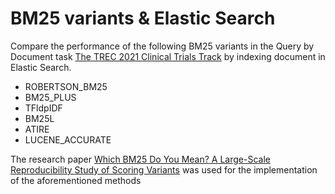 # BM25 variants & Elastic  Search

Compare the performance of the following BM25 variants in the Query by Document task [The TREC 2021 Clinical Trials Track](https://www.trec-cds.org/2021.html) by indexing document in Elastic Search.

- ROBERTSON_BM25
- BM25_PLUS
- TFldpIDF
- BM25L
- ATIRE
- LUCENE_ACCURATE


The research paper [Which BM25 Do You Mean? A Large-Scale Reproducibility Study of Scoring Variants](https://link.springer.com/chapter/10.1007/978-3-030-45442-5_4) was used for the implementation of the aforementioned methods
